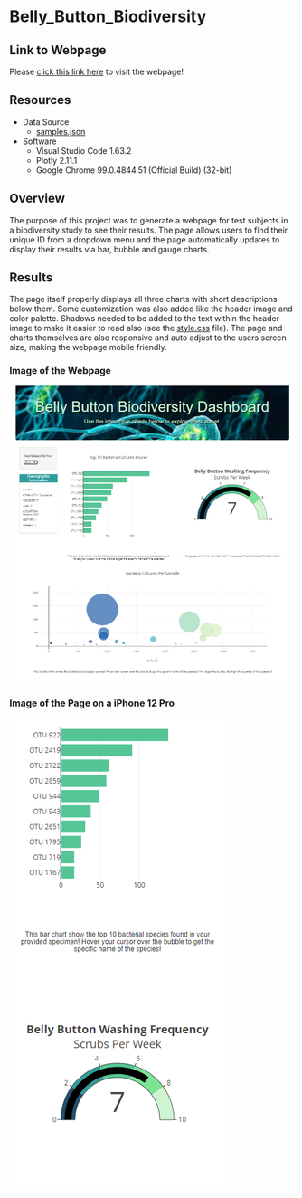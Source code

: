 # Belly_Button_Biodiversity

## Link to Webpage
Please [click this link here](https://kevindbrian.github.io/Belly_Button_Biodiversity/) to visit the webpage!

## Resources
*   Data Source
    *   [samples.json](samples.json)
*   Software
    *   Visual Studio Code 1.63.2
    *   Plotly 2.11.1
    *   Google Chrome 99.0.4844.51 (Official Build) (32-bit)

## Overview

The purpose of this project was to generate a webpage for test subjects in a biodiversity study to see their results. The page allows users to find their unique ID from a dropdown menu and the page automatically updates to display their results via bar, bubble and gauge charts.

## Results

The page itself properly displays all three charts with short descriptions below them. Some customization was also added like the header image and color palette. Shadows needed to be added to the text within the header image to make it easier to read also (see the [style.css](static/css/style.css) file). The page and charts themselves are also responsive and auto adjust to the users screen size, making the webpage mobile friendly.

### Image of the Webpage

![](static/images/webpage.png)

### Image of the Page on a iPhone 12 Pro

![](static/images/responsive.png)
